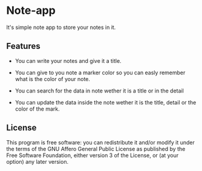 # Note-app

It's simple note app to store your notes in it.

## Features

* You can write your notes and give it a title.

* You can give to you note a marker color so you can easly remember what is the color of your note.

* You can search for the data in note wether it is a title or in the detail

* You can update the data inside the note wether it is the title, detail or the color of the mark.

## License

This program is free software: you can redistribute it and/or modify it under the terms of the GNU Affero General Public License as published by the Free Software Foundation, either version 3 of the License, or (at your option) any later version.
